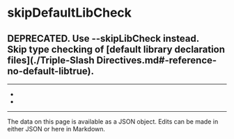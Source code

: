 <!-- Important! Do not modify comment blocks. They are necessary for the transformer to work properly -->

<!-- title -->
# skipDefaultLibCheck

<!-- shortDescription -->
DEPRECATED. Use --skipLibCheck instead.<br/>Skip type checking of [default library declaration files](./Triple-Slash Directives.md#-reference-no-default-libtrue).
---

<!-- extendedDescription -->

---

<!-- references -->
- []()
- []()
---

<!-- footer -->
The data on this page is available as a JSON object. Edits can be made in either JSON or here in Markdown.
